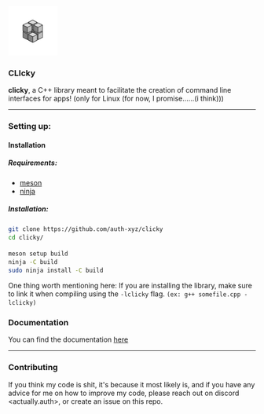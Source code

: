 <p>
    <img src="https://github.com/auth-xyz/assets/blob/main/logos/chunky.png?raw=true" alt="logo" width="100" height="100">
</p>

### CLIcky

**clicky**, a C++ library meant to facilitate the creation of command line interfaces for apps!
(only for Linux (for now, I promise......(i think)))

----

### Setting up:
#### Installation
##### Requirements:
- [meson](https://mesonbuild.com/)
- [ninja](https://ninja-build.org/)

##### Installation:
```bash
git clone https://github.com/auth-xyz/clicky
cd clicky/

meson setup build
ninja -C build
sudo ninja install -C build
```

One thing worth mentioning here:
If you are installing the library, make sure to link it when compiling using the `-lclicky` flag.
`(ex: g++ somefile.cpp -lclicky)`

### Documentation

You can find the documentation [here](https://auth-xyz.github.io/clicky/#/)

----

### Contributing

If you think my code is shit, it's because it most likely is, and if you have any advice for me on how to improve my code, please reach out on discord <actually.auth>, or create an issue on this repo.


